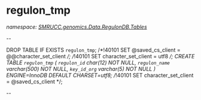 ﻿# regulon_tmp
_namespace: [SMRUCC.genomics.Data.RegulonDB.Tables](./index.md)_

--
 
 DROP TABLE IF EXISTS `regulon_tmp`;
 /*!40101 SET @saved_cs_client = @@character_set_client */;
 /*!40101 SET character_set_client = utf8 */;
 CREATE TABLE `regulon_tmp` (
 `regulon_id` char(12) NOT NULL,
 `regulon_name` varchar(500) NOT NULL,
 `key_id_org` varchar(5) NOT NULL
 ) ENGINE=InnoDB DEFAULT CHARSET=utf8;
 /*!40101 SET character_set_client = @saved_cs_client */;
 
 --




